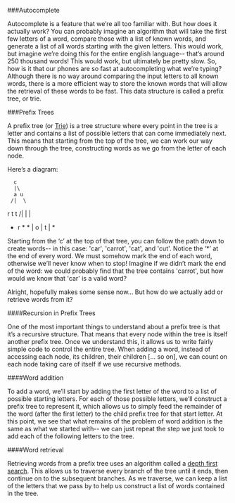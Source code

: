 ###Autocomplete

Autocomplete is a feature that we’re all too familiar with.  But how does it actually work?  You can probably imagine an algorithm that will take the first few letters of a word, compare those with a list of known words, and generate a list of all words starting with the given letters.  This would work, but imagine we’re doing this for the entire english language-- that’s around 250 thousand words!  This would work, but ultimately be pretty slow.  So, how is it that our phones are so fast at autocompleting what we’re typing?  Although there is no way around comparing the input letters to all known words, there is a more efficient way to store the known words that will allow the retrieval of these words to be fast.  This data structure is called a prefix tree, or trie.

###Prefix Trees

A prefix tree (or [Trie](http://en.wikipedia.org/wiki/Trie)) is a tree structure where every point in the tree is a letter and contains a list of possible letters that can come immediately next.  This means that starting from the top of the tree, we can work our way down through the tree, constructing words as we go from the letter of each node.

Here’s a diagram:

      c
      |\
      a u
     /|  \
   r  t   t
  /|  |   |
 * r  *   *
   |
   o
   |
   t
   |
   *

Starting from the ‘c’ at the top of that tree, you can follow the path down to create words-- in this case: 'car', 'carrot', 'cat', and 'cut'.  Notice the ‘\*’ at the end of every word.  We must somehow mark the end of each word, otherwise we’ll never know when to stop!  Imagine if we didn’t mark the end of the word:  we could probably find that the tree contains 'carrot', but how would we know that 'car' is a valid word?

Alright, hopefully makes some sense now... But how do we actually add or retrieve words from it?  


####Recursion in Prefix Trees

One of the most important things to understand about a prefix tree is that it’s a recursive structure.  That means that every node within the tree is itself another prefix tree.  Once we understand this, it allows us to write fairly simple code to control the entire tree.  When adding a word, instead of accessing each node, its children, their children [... so on], we can count on each node taking care of itself if we use recursive methods.

####Word addition

To add a word, we’ll start by adding the first letter of the word to a list of possible starting letters.  For each of those possible letters, we’ll construct a prefix tree to represent it, which allows us to simply feed the remainder of the word (after the first letter) to the child prefix tree for that start letter.  At this point, we see that what remains of the problem of word addition is the same as what we started with-- we can just repeat the step we just took to add each of the following letters to the tree.

####Word retrieval

Retrieving words from a prefix tree uses an algorithm called a [depth first search](http://en.wikipedia.org/wiki/Depth-first_search).  This allows us to traverse every branch of the tree until it ends, then continue on to the subsequent branches.  As we traverse, we can keep a list of the letters that we pass by to help us construct a list of words contained in the tree.
